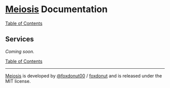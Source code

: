 # [Meiosis](https://meiosis.js.org) Documentation

[Table of Contents](toc.html)

## Services

_Coming soon._

[Table of Contents](toc.html)

-----

[Meiosis](https://meiosis.js.org) is developed by [@foxdonut00](http://twitter.com/foxdonut00) / [foxdonut](https://github.com/foxdonut) and is released under the MIT license.
